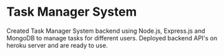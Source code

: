 # Task Manager System 

Created Task Manager System backend using Node.js, Express.js and MongoDB to manage tasks for different users. Deployed backend API's on heroku server and are ready to use.
